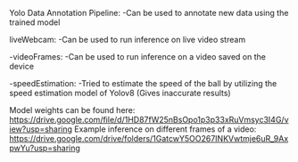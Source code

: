 Yolo Data Annotation Pipeline:
-Can be used to annotate new data using the trained model

liveWebcam:
-Can be used to run inference on live video stream

-videoFrames:
-Can be used to run inference on a video saved on the device

-speedEstimation:
-Tried to estimate the speed of the ball by utilizing the speed estimation model of Yolov8 (Gives inaccurate results)

Model weights can be found here: https://drive.google.com/file/d/1HD87fW25nBsOpo1p3p33xRuVmsyc3I4G/view?usp=sharing
Example inference on different frames of a video: https://drive.google.com/drive/folders/1GatcwY5OO267INKVwtmje6uR_9AxpwYu?usp=sharing
